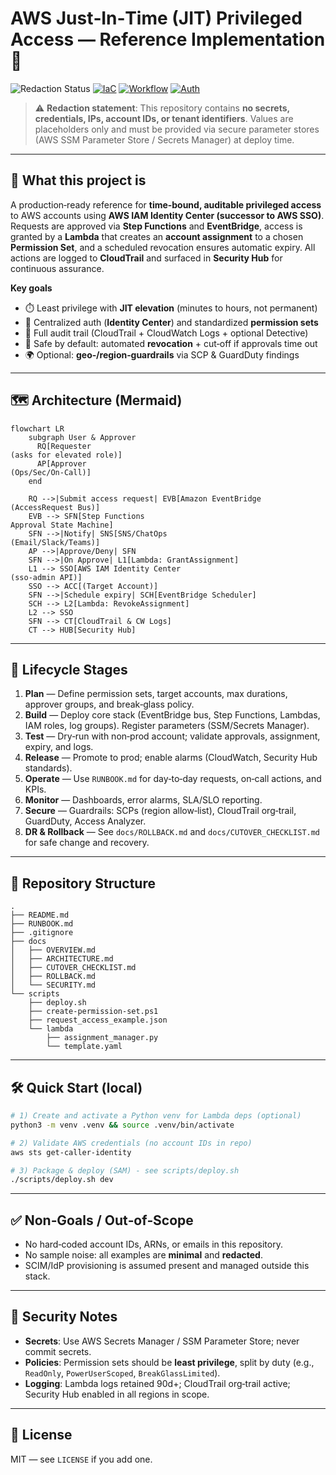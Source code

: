 # AWS Just‑In‑Time (JIT) Privileged Access — Reference Implementation 🚀

![Redaction Status](https://img.shields.io/badge/REDACTED-no%20secrets%20or%20tenant%20data-success?label=security&logo=amazonaws)
[![IaC](https://img.shields.io/badge/IaC-CloudFormation%20%2F%20SAM-blue)]()
[![Workflow](https://img.shields.io/badge/Workflow-EventBridge%20%2B%20Step%20Functions-informational)]()
[![Auth](https://img.shields.io/badge/Auth-AWS%20IAM%20Identity%20Center%20(SSO)-blueviolet)]()

> ⚠️ **Redaction statement**: This repository contains **no secrets, credentials, IPs, account IDs, or tenant identifiers**. Values are placeholders only and must be provided via secure parameter stores (AWS SSM Parameter Store / Secrets Manager) at deploy time.

---

## 🧩 What this project is
A production‑ready reference for **time‑bound, auditable privileged access** to AWS accounts using **AWS IAM Identity Center (successor to AWS SSO)**. Requests are approved via **Step Functions** and **EventBridge**, access is granted by a **Lambda** that creates an **account assignment** to a chosen **Permission Set**, and a scheduled revocation ensures automatic expiry. All actions are logged to **CloudTrail** and surfaced in **Security Hub** for continuous assurance.

**Key goals**
- ⏱️ Least privilege with **JIT elevation** (minutes to hours, not permanent)
- 🔐 Centralized auth (**Identity Center**) and standardized **permission sets**
- 🧾 Full audit trail (CloudTrail + CloudWatch Logs + optional Detective)
- 🧯 Safe by default: automated **revocation** + cut‑off if approvals time out
- 🌍 Optional: **geo‑/region‑guardrails** via SCP & GuardDuty findings

---

## 🗺️ Architecture (Mermaid)

```mermaid
flowchart LR
    subgraph User & Approver
      RQ[Requester
(asks for elevated role)]
      AP[Approver
(Ops/Sec/On-Call)]
    end

    RQ -->|Submit access request| EVB[Amazon EventBridge
(AccessRequest Bus)]
    EVB --> SFN[Step Functions
Approval State Machine]
    SFN -->|Notify| SNS[SNS/ChatOps
(Email/Slack/Teams)]
    AP -->|Approve/Deny| SFN
    SFN -->|On Approve| L1[Lambda: GrantAssignment]
    L1 --> SSO[AWS IAM Identity Center
(sso-admin API)]
    SSO --> ACC[(Target Account)]
    SFN -->|Schedule expiry| SCH[EventBridge Scheduler]
    SCH --> L2[Lambda: RevokeAssignment]
    L2 --> SSO
    SFN --> CT[CloudTrail & CW Logs]
    CT --> HUB[Security Hub]
```

---

## 🔄 Lifecycle Stages

1. **Plan** — Define permission sets, target accounts, max durations, approver groups, and break‑glass policy.
2. **Build** — Deploy core stack (EventBridge bus, Step Functions, Lambdas, IAM roles, log groups). Register parameters (SSM/Secrets Manager).
3. **Test** — Dry‑run with non‑prod account; validate approvals, assignment, expiry, and logs.
4. **Release** — Promote to prod; enable alarms (CloudWatch, Security Hub standards).
5. **Operate** — Use `RUNBOOK.md` for day‑to‑day requests, on‑call actions, and KPIs.
6. **Monitor** — Dashboards, error alarms, SLA/SLO reporting.
7. **Secure** — Guardrails: SCPs (region allow‑list), CloudTrail org‑trail, GuardDuty, Access Analyzer.
8. **DR & Rollback** — See `docs/ROLLBACK.md` and `docs/CUTOVER_CHECKLIST.md` for safe change and recovery.

---

## 📁 Repository Structure

```
.
├── README.md
├── RUNBOOK.md
├── .gitignore
├── docs
│   ├── OVERVIEW.md
│   ├── ARCHITECTURE.md
│   ├── CUTOVER_CHECKLIST.md
│   ├── ROLLBACK.md
│   └── SECURITY.md
└── scripts
    ├── deploy.sh
    ├── create-permission-set.ps1
    ├── request_access_example.json
    └── lambda
        ├── assignment_manager.py
        └── template.yaml
```

---

## 🛠️ Quick Start (local)

```bash
# 1) Create and activate a Python venv for Lambda deps (optional)
python3 -m venv .venv && source .venv/bin/activate

# 2) Validate AWS credentials (no account IDs in repo)
aws sts get-caller-identity

# 3) Package & deploy (SAM) - see scripts/deploy.sh
./scripts/deploy.sh dev
```

---

## ✅ Non‑Goals / Out‑of‑Scope
- No hard‑coded account IDs, ARNs, or emails in this repository.
- No sample noise: all examples are **minimal** and **redacted**.
- SCIM/IdP provisioning is assumed present and managed outside this stack.

---

## 🔏 Security Notes
- **Secrets**: Use AWS Secrets Manager / SSM Parameter Store; never commit secrets.
- **Policies**: Permission sets should be **least privilege**, split by duty (e.g., `ReadOnly`, `PowerUserScoped`, `BreakGlassLimited`).
- **Logging**: Lambda logs retained 90d+; CloudTrail org‑trail active; Security Hub enabled in all regions in scope.

---

## 📜 License
MIT — see `LICENSE` if you add one.